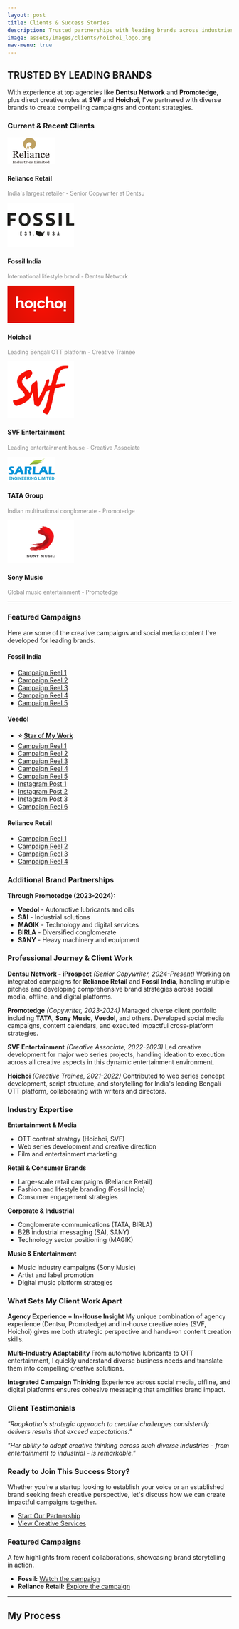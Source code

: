 ```yaml
---
layout: post
title: Clients & Success Stories
description: Trusted partnerships with leading brands across industries
image: assets/images/clients/hoichoi_logo.png
nav-menu: true
---
```


## TRUSTED BY LEADING BRANDS

With experience at top agencies like **Dentsu Network** and **Promotedge**, plus direct creative roles at **SVF** and **Hoichoi**, I've partnered with diverse brands to create compelling campaigns and content strategies.

### Current & Recent Clients

<div class="row">
    <div class="4u 6u(medium) 12u$(small)">
        <div class="client-logo">
            <img src="assets/images/clients/reliance_logo.png" alt="Reliance Retail" style="max-width: 150px; height: auto;"/>
            <h4>Reliance Retail</h4>
            <p style="font-size: 0.9em; color: #888;">India's largest retailer - Senior Copywriter at Dentsu</p>
        </div>
    </div>
    <div class="4u 6u$(medium) 12u$(small)">
        <div class="client-logo">
            <img src="assets/images/clients/fossil_logo.png" alt="Fossil India" style="max-width: 150px; height: auto;"/>
            <h4>Fossil India</h4>
            <p style="font-size: 0.9em; color: #888;">International lifestyle brand - Dentsu Network</p>
        </div>
    </div>
    <div class="4u$ 6u(medium) 12u$(small)">
        <div class="client-logo">
            <img src="assets/images/clients/hoichoi_logo.png" alt="Hoichoi" style="max-width: 150px; height: auto;"/>
            <h4>Hoichoi</h4>
            <p style="font-size: 0.9em; color: #888;">Leading Bengali OTT platform - Creative Trainee</p>
        </div>
    </div>
</div>

<div class="row">
    <div class="4u 6u(medium) 12u$(small)">
        <div class="client-logo">
            <img src="assets/images/clients/svf_logo.png" alt="SVF Entertainment" style="max-width: 150px; height: auto;"/>
            <h4>SVF Entertainment</h4>
            <p style="font-size: 0.9em; color: #888;">Leading entertainment house - Creative Associate</p>
        </div>
    </div>
    <div class="4u 6u$(medium) 12u$(small)">
        <div class="client-logo">
            <img src="assets/images/clients/logo_2.png" alt="TATA Group" style="max-width: 150px; height: auto;"/>
            <h4>TATA Group</h4>
            <p style="font-size: 0.9em; color: #888;">Indian multinational conglomerate - Promotedge</p>
        </div>
    </div>
    <div class="4u$ 6u(medium) 12u$(small)">
        <div class="client-logo">
            <img src="assets/images/clients/sony_music_logo.png" alt="Sony Music" style="max-width: 150px; height: auto;"/>
            <h4>Sony Music</h4>
            <p style="font-size: 0.9em; color: #888;">Global music entertainment - Promotedge</p>
        </div>
    </div>
</div>

<hr class="major" />

### Featured Campaigns

Here are some of the creative campaigns and social media content I've developed for leading brands.

<div class="row">
    <div class="4u 12u$(medium)">
        <h4>Fossil India</h4>
        <ul>
            <li><a href="https://www.instagram.com/reel/DKjtft9t24a/?igsh=MWUxOHZwemR3MnFhYQ==" target="_blank" class="instagram-link" data-instagram-url="https://www.instagram.com/reel/DKjtft9t24a/?igsh=MWUxOHZwemR3MnFhYQ==">Campaign Reel 1</a><div class="insta-popover" style="display:none; position:absolute;"></div></li>
            <li><a href="https://www.instagram.com/reel/DF-NUDRMPwV/?igsh=djIxcTNwYnMwMWJ0" target="_blank" class="instagram-link" data-instagram-url="https://www.instagram.com/reel/DF-NUDRMPwV/?igsh=djIxcTNwYnMwMWJ0">Campaign Reel 2</a><div class="insta-popover" style="display:none; position:absolute;"></div></li>
            <li><a href="https://www.instagram.com/reel/DGBPn6EJDPP/?igsh=MXZmZnBpbHRvZGJuOA==" target="_blank" class="instagram-link" data-instagram-url="https://www.instagram.com/reel/DGBPn6EJDPP/?igsh=MXZmZnBpbHRvZGJuOA==">Campaign Reel 3</a><div class="insta-popover" style="display:none; position:absolute;"></div></li>
            <li><a href="https://www.instagram.com/reel/DIdGV_YvZ5y/?igsh=MWkzczQyZm8xdmEweQ==" target="_blank" class="instagram-link" data-instagram-url="https://www.instagram.com/reel/DIdGV_YvZ5y/?igsh=MWkzczQyZm8xdmEweQ==">Campaign Reel 4</a><div class="insta-popover" style="display:none; position:absolute;"></div></li>
            <li><a href="https://www.instagram.com/reel/DKzJ8ZJy3D9/?igsh=c3M4YWx6N2Z6MXFs" target="_blank" class="instagram-link" data-instagram-url="https://www.instagram.com/reel/DKzJ8ZJy3D9/?igsh=c3M4YWx6N2Z6MXFs">Campaign Reel 5</a><div class="insta-popover" style="display:none; position:absolute;"></div></li>
        </ul>
    </div>
    <div class="4u 12u$(medium)">
        <h4>Veedol</h4>
        <ul>
            <li><strong>⭐ <a href="https://www.instagram.com/p/C1CYK22hRx0/?igsh=bzBsOHl1MW9qcnVy" target="_blank" class="instagram-link" data-instagram-url="https://www.instagram.com/p/C1CYK22hRx0/?igsh=bzBsOHl1MW9qcnVy">Star of My Work</a><div class="insta-popover" style="display:none; position:absolute;"></div></strong></li>
            <li><a href="https://www.instagram.com/reel/DFhZak1pXHq/?igsh=ejh2MWp2Nnc3Ynl1" target="_blank" class="instagram-link" data-instagram-url="https://www.instagram.com/reel/DFhZak1pXHq/?igsh=ejh2MWp2Nnc3Ynl1">Campaign Reel 1</a><div class="insta-popover" style="display:none; position:absolute;"></div></li>
            <li><a href="https://www.instagram.com/reel/DHaFn6hSQo_/?igsh=amc2d25kY3dpMXZx" target="_blank" class="instagram-link" data-instagram-url="https://www.instagram.com/reel/DHaFn6hSQo_/?igsh=amc2d25kY3dpMXZx">Campaign Reel 2</a><div class="insta-popover" style="display:none; position:absolute;"></div></li>
            <li><a href="https://www.instagram.com/reel/DAQa-dAJxyf/?igsh=MXR5MG15bTMwM2JmYw==" target="_blank" class="instagram-link" data-instagram-url="https://www.instagram.com/reel/DAQa-dAJxyf/?igsh=MXR5MG15bTMwM2JmYw==">Campaign Reel 3</a><div class="insta-popover" style="display:none; position:absolute;"></div></li>
            <li><a href="https://www.instagram.com/reel/C_OLj_hSZrG/?igsh=MXI0bzVkYTM5azZtZA==" target="_blank" class="instagram-link" data-instagram-url="https://www.instagram.com/reel/C_OLj_hSZrG/?igsh=MXI0bzVkYTM5azZtZA==">Campaign Reel 4</a><div class="insta-popover" style="display:none; position:absolute;"></div></li>
            <li><a href="https://www.instagram.com/reel/C8E7zsdBSaL/?igsh=b2JjZmJkMHozemIw" target="_blank" class="instagram-link" data-instagram-url="https://www.instagram.com/reel/C8E7zsdBSaL/?igsh=b2JjZmJkMHozemIw">Campaign Reel 5</a><div class="insta-popover" style="display:none; position:absolute;"></div></li>
            <li><a href="https://www.instagram.com/p/C2ZwTr7BOHN/?igsh=MXg5MTUxMHB5ZjN0aw==" target="_blank" class="instagram-link" data-instagram-url="https://www.instagram.com/p/C2ZwTr7BOHN/?igsh=MXg5MTUxMHB5ZjN0aw==">Instagram Post 1</a><div class="insta-popover" style="display:none; position:absolute;"></div></li>
            <li><a href="https://www.instagram.com/p/C0bpy_NB5ZK/?igsh=MTZlaXl4eTRzanlrcQ==" target="_blank" class="instagram-link" data-instagram-url="https://www.instagram.com/p/C0bpy_NB5ZK/?igsh=MTZlaXl4eTRzanlrcQ==">Instagram Post 2</a><div class="insta-popover" style="display:none; position:absolute;"></div></li>
            <li><a href="https://www.instagram.com/p/CygEALnhWNJ/?igsh=MWxwYm1uMmpkdGFpNQ==" target="_blank" class="instagram-link" data-instagram-url="https://www.instagram.com/p/CygEALnhWNJ/?igsh=MWxwYm1uMmpkdGFpNQ==">Instagram Post 3</a><div class="insta-popover" style="display:none; position:absolute;"></div></li>
            <li><a href="https://www.instagram.com/reel/Cvzi4LYBItE/?igsh=ZmNsb2JjeTE1cXBo" target="_blank" class="instagram-link" data-instagram-url="https://www.instagram.com/reel/Cvzi4LYBItE/?igsh=ZmNsb2JjeTE1cXBo">Campaign Reel 6</a><div class="insta-popover" style="display:none; position:absolute;"></div></li>
        </ul>
    </div>
    <div class="4u$ 12u$(medium)">
        <h4>Reliance Retail</h4>
        <ul>
            <li><a href="https://www.instagram.com/reel/DJ88O3lqLBO/?igsh=MjExdzV0amQ1bjZy" target="_blank" class="instagram-link" data-instagram-url="https://www.instagram.com/reel/DJ88O3lqLBO/?igsh=MjExdzV0amQ1bjZy">Campaign Reel 1</a><div class="insta-popover" style="display:none; position:absolute;"></div></li>
            <li><a href="https://www.instagram.com/reel/DJgbpSmSLgp/?igsh=c2YzMDQ3d25zNTdl" target="_blank" class="instagram-link" data-instagram-url="https://www.instagram.com/reel/DJgbpSmSLgp/?igsh=c2YzMDQ3d25zNTdl">Campaign Reel 2</a><div class="insta-popover" style="display:none; position:absolute;"></div></li>
            <li><a href="https://www.instagram.com/reel/DG8EgGbyWw6/?igsh=OTY3dnFhdDJscWJi" target="_blank" class="instagram-link" data-instagram-url="https://www.instagram.com/reel/DG8EgGbyWw6/?igsh=OTY3dnFhdDJscWJi">Campaign Reel 3</a><div class="insta-popover" style="display:none; position:absolute;"></div></li>
            <li><a href="https://www.instagram.com/reel/C9EmL8CJJma/?igsh=MWFvM2dxcWdpcTRlaw==" target="_blank" class="instagram-link" data-instagram-url="https://www.instagram.com/reel/C9EmL8CJJma/?igsh=MWFvM2dxcWdpcTRlaw==">Campaign Reel 4</a><div class="insta-popover" style="display:none; position:absolute;"></div></li>
        </ul>
    </div>
</div>

### Additional Brand Partnerships

**Through Promotedge (2023-2024):**
- **Veedol** - Automotive lubricants and oils
- **SAI** - Industrial solutions
- **MAGIK** - Technology and digital services  
- **BIRLA** - Diversified conglomerate
- **SANY** - Heavy machinery and equipment

### Professional Journey & Client Work

**Dentsu Network - iProspect** *(Senior Copywriter, 2024-Present)*
Working on integrated campaigns for **Reliance Retail** and **Fossil India**, handling multiple pitches and developing comprehensive brand strategies across social media, offline, and digital platforms.

**Promotedge** *(Copywriter, 2023-2024)*
Managed diverse client portfolio including **TATA**, **Sony Music**, **Veedol**, and others. Developed social media campaigns, content calendars, and executed impactful cross-platform strategies.

**SVF Entertainment** *(Creative Associate, 2022-2023)*
Led creative development for major web series projects, handling ideation to execution across all creative aspects in this dynamic entertainment environment.

**Hoichoi** *(Creative Trainee, 2021-2022)*
Contributed to web series concept development, script structure, and storytelling for India's leading Bengali OTT platform, collaborating with writers and directors.

### Industry Expertise

**Entertainment & Media**
- OTT content strategy (Hoichoi, SVF)
- Web series development and creative direction
- Film and entertainment marketing

**Retail & Consumer Brands**
- Large-scale retail campaigns (Reliance Retail)
- Fashion and lifestyle branding (Fossil India)
- Consumer engagement strategies

**Corporate & Industrial**
- Conglomerate communications (TATA, BIRLA)
- B2B industrial messaging (SAI, SANY)
- Technology sector positioning (MAGIK)

**Music & Entertainment**
- Music industry campaigns (Sony Music)
- Artist and label promotion
- Digital music platform strategies

### What Sets My Client Work Apart

**Agency Experience + In-House Insight**
My unique combination of agency experience (Dentsu, Promotedge) and in-house creative roles (SVF, Hoichoi) gives me both strategic perspective and hands-on content creation skills.

**Multi-Industry Adaptability**
From automotive lubricants to OTT entertainment, I quickly understand diverse business needs and translate them into compelling creative solutions.

**Integrated Campaign Thinking**
Experience across social media, offline, and digital platforms ensures cohesive messaging that amplifies brand impact.

### Client Testimonials

*"Roopkatha's strategic approach to creative challenges consistently delivers results that exceed expectations."*

*"Her ability to adapt creative thinking across such diverse industries - from entertainment to industrial - is remarkable."*

### Ready to Join This Success Story?

Whether you're a startup looking to establish your voice or an established brand seeking fresh creative perspective, let's discuss how we can create impactful campaigns together.

<ul class="actions">
    <li><a href="zcontact.html" class="button next">Start Our Partnership</a></li>
    <li><a href="generic.html" class="button">View Creative Services</a></li>
</ul> 

<div class="box">
    <h3>Featured Campaigns</h3>
    <p>A few highlights from recent collaborations, showcasing brand storytelling in action.</p>
    <ul>
        <li><strong>Fossil:</strong> <a href="https://www.instagram.com/p/C4Rj21Jvx3Z/?igsh=MWl3cWtobnAzb3E1MA%3D%3D" target="_blank" rel="noopener">Watch the campaign</a></li>
        <li><strong>Reliance Retail:</strong> <a href="https://www.instagram.com/p/C4Rj21Jvx3Z/?igsh=MWl3cWtobnAzb3E1MA%3D%3D" target="_blank" rel="noopener">Explore the campaign</a></li>
    </ul>
</div>

<hr class="major" />

## My Process 